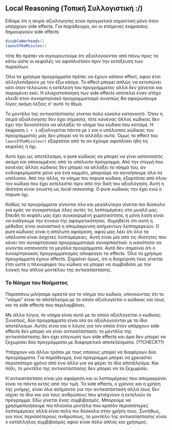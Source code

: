 ## Local Reasoning (Τοπική Συλλογιστική :/)

Είδαμε ότι η σειρά αξιολόγησης είναι πραγματικά σημαντική μόνο όταν υπάρχουν side effects.
Για παράδειγμα, αν οι επόμενες εκφράσεις δημιουργούν side effects

```scala
disableWarheads()
launchTheMissles()
```

τότε θα πρέπει να σιγουρευτούμε ότι αξιολογούνται από πάνω προς τα κάτω ώστε οι κεφαλές να αφοπλιστούν πριν την εκτόξευση των πυραύλων.

Όλα τα χρήσιμα προγράμματα πρέπει να έχουν κάποιο effect, αφού έτσι αλληλεπιδρούν με τον έξω κόσμο.
Το effect μπορεί απλώς να εκτυπώνει κάτι όταν τελειώνει η εκτέλεση του προγράμματος αλλά δεν χάνεται και παραμένει εκεί.
Η ελαχιστοποίηση των side effects αποτελεί έναν στόχο κλειδί στον συναρτησιακό προγραμματισμό συνεπώς θα αφιερώσουμε λίγες ακόμη λέξεις σ' αυτό το θέμα.

Το μοντέλο της αντικατάστασης γίνεται πολύ εύκολα κατανοητό.
Όταν η σειρά αξιολόγησης δεν έχει σημασία, τότε κανένας άλλος κώδικας δεν έχει την δυνατότητα να αλλάξει το νόημα του κώδικα που κοιτάμε.
Η έκφραση `1 + 1` αξιολογείται πάντα με `2` και ο υπόλοιπος κώδικας του προγράμματός μας δεν μπορεί να το αλλάξει αυτό. Όμως το effect του `launchTheMissles()` εξαρτάται από το αν έχουμε αφοπλίσει ήδη τις κεφαλές ή όχι.

Αυτό έχει ως αποτέλεσμα, ο pure κώδικας να μπορεί να γίνει κατανοητός ακόμη και αποκομμένος από το υπόλοιπο πρόγραμμα.
Από την στιγμή που κανένας άλλος κώδικας δεν μπορεί να αλλάξει το νόημά του, αν ενδιαφερόμαστε μόνο για ένα κομμάτι, μπορούμε να αγνοήσουμε όλα τα υπόλοιπα.
Από την άλλη, το νόημα του impure κώδικα, εξαρτάται από όλον τον κώδικα που έχει εκτελεστεί πριν από την δική του αξιολόγηση.
Αυτή η ιδιότητα είναι γνωστή ως *local reasoning*.
Ο pure κώδικας την έχει ενώ ο impure όχι.

Καθώς τα προγράμματα γίνονται όλο και μεγαλύτερα γίνεται πιο δύσκολο για εμάς να συγκρατούμε όλες αυτές τις λεπτομέρειες στο μυαλό μας.
Επειδή το κεφάλι μας έχει συγκεκριμένη χωρητικότητα, η μόνη λύση είναι να εισάγουμε την έννοια της αφαιρετικότητας.
Θυμηθείτε ότι αυτή η μέθοδος είναι ουσιαστικά η απομάκρυνση ασήμαντων λεπτομερειών.
Ο pure κώδικας είναι η απόλυτη αφαίρεση, αφού μας λέει ότι όλα τα υπόλοιπα είναι άσχετες λεπτομέρειες.
Αυτή είναι μία από τις ιδιότητες που κάνει τον συναρτησιακό προγραμματισμό συναρπαστικό: η ικανότητα να γίνονται κατανοητά τα μεγάλα προγράμματα.
Αυτό δεν σημαίνει ότι ο συναρτησιακός προγραμματισμός αποφεύγει τα effects. Όλα τα χρήσιμα προγράμματα έχουν effects.
Σημαίνει όμως, ότι η διαχείριση τους γίνεται έτσι ώστε η πλειοψηφία του κώδικα να μπορεί να συμβαδίσει με την λογική του απλού μοντέλου της αντικατάστασης.


### Το Νόημα του Νοήματος

Παραπάνω μιλήσαμε αρκετά για το νόημα του κώδικα, υπονοώντας ότι το "νόημα" είναι το αποτέλεσμα με το οποίο αξιολογείται ο κώδικας και ίσως και τα side effects που περιλαμβάνει.

Με άλλα λόγια, το νόημα είναι αυτό με το οποίο αξιολογείται ο κώδικας.
Συνεπώς, δύο προγράμματα είναι ίσα αν αξιολογούνται με το ίδιο αποτέλεσμα.
Αυτός είναι και ο λόγος για τον οποίο όταν υπάρχουν side effects δεν μπορεί να γίνει αντικατάσταση: το μοντέλο της αντικατάστασης δεν έχει επίγνωση των side effects και άρα δεν μπορεί να ξεχωρίσει δύο προγράμματα με διαφορετικά αποτελέσματα. (??CHECK??)

Υπάρχουν και άλλοι τρόποι με τους οποίους μπορεί να διαφέρουν δύο προγράμματα.
Για παράδειγμα, ένα πρόγραμμα μπορεί να χρειαστεί περισσότερο χρόνο από ένα άλλο για να φέρει το ίδιο αποτέλεσμα.
Και πάλι, το μοντέλο της αντικατάστασης δεν μπορεί να τα ξεχωρίσει.

Η αντικατάσταση είναι μία αφαίρεση και οι λεπτομέρειες που απομακρύνει είναι τα πάντα εκτός από την τιμή.
Τα side effects, ο χρόνος και η χρήση της μνήμης, είναι όλα ασήμαντα για την αντικατάσταση αλλά ίσως δεν ισχύει το ίδιο και για τους ανθρώπους που φτιάχνουν ή εκτελούν το πρόγραμμα.
Εδώ γίνεται ένας συμβιβασμός.
Μπορούμε να χρησιμοποιήσουμε πιο πλούσια μοντέλα που κρατάν περισσότερες λεπτομέρειες αλλά είναι πολύ πιο δύσκολα στην χρήση τους.
Συνήθως, για τους περισσότερους ανθρώπους, το μοντέλο της αντικατάστασης είναι ο κατάλληλος συμβιβασμός αφού είναι πολύ απλός και χρήσιμος.
